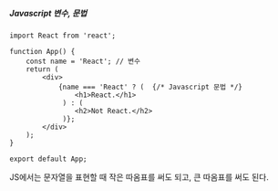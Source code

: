 ##### Javascript 변수, 문법

```react
import React from 'react';

function App() {
    const name = 'React'; // 변수
    return (
    	<div>
    		{name === 'React' ? (  {/* Javascript 문법 */}
             	<h1>React.</h1>
             ) : (
    			<h2>Not React.</h2>
    		 )};
    	</div>
	);
}

export default App;
```



JS에서는 문자열을 표현할 때 작은 따옴표를 써도 되고, 큰 따옴표를 써도 된다.

